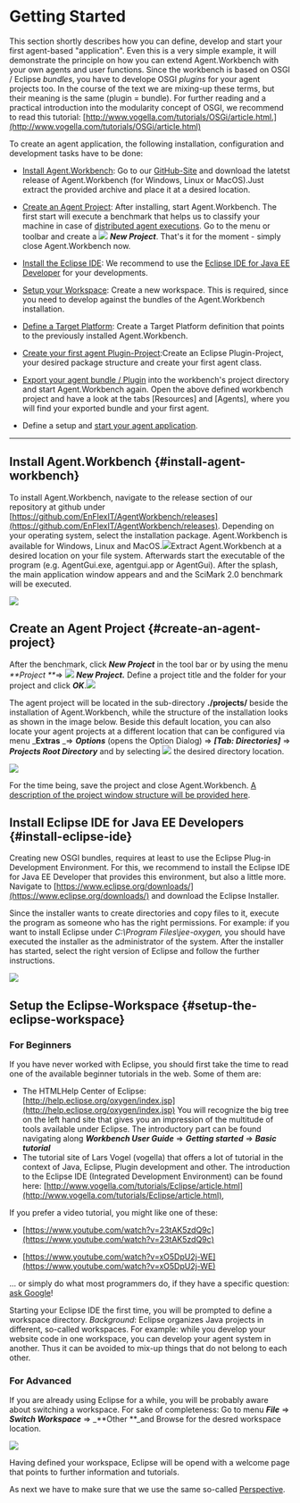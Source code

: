 # Getting Started

This section shortly describes how you can define, develop and start your first agent-based "application". Even this is a very simple example, it will demonstrate the principle on how you can extend Agent.Workbench with your own agents and user functions. Since the workbench is based on OSGI / Eclipse _bundles_, you have to develope OSGI _plugins_ for your agent projects too. In the course of the text we are mixing-up these terms, but their meaning is the same \(plugin = bundle\). For further reading and a practical introduction into the modularity concept of OSGI, we recommend to read this tutorial: [http://www.vogella.com/tutorials/OSGi/article.html.](http://www.vogella.com/tutorials/OSGi/article.html)

To create an agent application, the following installation, configuration and development tasks have to be done:

* [Install Agent.Workbench](#install-agent-workbench): Go to our [GitHub-Site](https://github.com/EnFlexIT/AgentWorkbench/releases) and download the latetst release of Agent.Workbench \(for Windows, Linux or MacOS\).Just extract the provided archive and place it at a desired location.

* [Create an Agent Project](#create-an-agent-project): After installing, start Agent.Workbench. The first start will execute a benchmark that helps us to classify your machine in case of [distributed agent executions](/distributed-application.md). Go to the menu or toolbar and create a ![](/eclipseProjects/org.agentgui/bundles/org.agentgui.core/icons/core/MBnew.png) _**New Project**_. That's it for the moment - simply close Agent.Workbench now.

* [Install the Eclipse IDE](#install-eclipse-ide): We recommend to use the [Eclipse IDE for Java EE Developer](https://www.eclipse.org/downloads/) for your developments.

* [Setup your Workspace](/01_getting-started/define-your-eclipse-target-platform.md): Create a new workspace. This is required, since you need to develop against the bundles of the Agent.Workbench installation.

* [Define a Target Platform](/01_getting-started/define-a-target-platform.md): Create a Target Platform definition that points to the previously installed Agent.Workbench.

* [Create your first agent Plugin-Project](/01_getting-started/create-new-agent-project.md):Create an Eclipse Plugin-Project, your desired package structure and create your first agent class.

* [Export your agent bundle / Plugin](/01_getting-started/export-an-agent-bundle.md) into the workbench's project directory and start Agent.Workbench again. Open the above defined workbench project and have a look at the tabs \[Resources\] and \[Agents\], where you will find your exported bundle and your first agent.

* Define a setup and [start your agent application](/01_getting-started/start-your-first-setup.md).

---

## Install Agent.Workbench {#install-agent-workbench}

To install Agent.Workbench, navigate to the release section of our repository at github under [https://github.com/EnFlexIT/AgentWorkbench/releases](https://github.com/EnFlexIT/AgentWorkbench/releases). Depending on your operating system, select the installation package. Agent.Workbench is available for Windows, Linux and MacOS.![](/00_images/01_GettingStarted/01_Workbench-Releases.png)Extract Agent.Workbench at a desired location on your file system. Afterwards start the executable of the program \(e.g. AgentGui.exe, agentgui.app or AgentGui\). After the splash, the main application window appears and and the SciMark 2.0 benchmark will be executed.

![](/00_images/01_GettingStarted/02_BenchmarkWindow.png)

## Create an Agent Project {#create-an-agent-project}

After the benchmark, click _**New Project**_ in the tool bar or by using the menu _**Project **_=&gt; ![](/eclipseProjects/org.agentgui/bundles/org.agentgui.core/icons/core/MBnew.png) _**New Project.**_ Define a project title and the folder for your project and click _**OK**_.![](/00_images/01_GettingStarted/03_CreateNewProject.png)

The agent project will be located in the sub-directory **./projects/** beside the installation of Agent.Workbench, while the structure of the installation looks as shown in the image below. Beside this default location, you can also locate your agent projects at a different location that can be configured via menu _**Extras** _=&gt; _**Options**_ \(opens the Option Dialog\) =&gt; _**\[Tab: Directories\]**_ =&gt; _**Projects Root Directory**_ and by selecting ![](/eclipseProjects/org.agentgui/bundles/org.agentgui.core/icons/core/MBopen.png) the desired directory location.

![](/00_images/01_GettingStarted/04_InstallationStructure.png)

For the time being, save the project and close Agent.Workbench. [A description of the project window structure will be provided here](/the-project-window.md).

## Install Eclipse IDE for Java EE Developers {#install-eclipse-ide}

Creating new OSGI bundles, requires at least to use the Eclipse Plug-in Development Environment. For this, we recommend to install the Eclipse IDE for Java EE Developer that provides this environment, but also a little more. Navigate to [https://www.eclipse.org/downloads/](https://www.eclipse.org/downloads/) and download the Eclipse Installer.

Since the installer wants to create directories and copy files to it, execute the program as someone who has the right permissions. For example: if you want to install Eclipse under _C:\Program Files\jee-oxygen,_ you should have executed the installer as the administrator of the system. After the installer has started, select the right version of Eclipse and follow the further instructions.

![](/00_images/01_GettingStarted/05_EclipseInstaller.png)

## Setup the Eclipse-Workspace {#setup-the-eclipse-workspace}

### For Beginners

If you have never worked with Eclipse, you should first take the time to read one of the available beginner tutorials in the web. Some of them are:

* The HTMLHelp Center of Eclipse: 
  [http://help.eclipse.org/oxygen/index.jsp](http://help.eclipse.org/oxygen/index.jsp)
  You will recognize the big tree on the left hand site that gives you an impression of the multitude of tools available under Eclipse. The introductory part can be found navigating along _**Workbench User Guide**_ =&gt; _**Getting started**_ =&gt; _**Basic tutorial**_
* The tutorial site of Lars Vogel \(vogella\) that offers a lot of tutorial in the context of Java, Eclipse, Plugin development and other. The introduction to the Eclipse IDE \(Integrated Development Environment\) can be found here:
  [http://www.vogella.com/tutorials/Eclipse/article.html](http://www.vogella.com/tutorials/Eclipse/article.html), 

If you prefer a video tutorial, you might like one of these:

* [https://www.youtube.com/watch?v=23tAK5zdQ9c](https://www.youtube.com/watch?v=23tAK5zdQ9c)

* [https://www.youtube.com/watch?v=xO5DpU2j-WE](https://www.youtube.com/watch?v=xO5DpU2j-WE)

... or simply do what most programmers do, if they have a specific question: [ask Google](http://lmgtfy.com/?q=Eclipse+beginner+tutorial)!

Starting your Eclipse IDE the first time, you will be prompted to define a workspace directory. _Background_: Eclipse organizes Java projects in different, so-called workspaces. For example: while you develop your website code in one workspace, you can develop your agent system in another. Thus it can be avoided to mix-up things that do not belong to each other.

### For Advanced

If you are already using Eclipse for a while, you will be probably aware about switching a workspace. For sake of completeness: Go to menu _**File**_ =&gt; _**Switch Workspace**_ =&gt; \_**Other **\_and Browse for the desred workspace location.

![](/00_images/01_GettingStarted/06_Eclipse_SwitchWorkspace.png)

Having defined your workspace, Eclipse will be opend with a welcome page that points to further information and tutorials. 

As next we have to make sure that we use the same so-called [Perspective](https://www.tutorialspoint.com/eclipse/eclipse_perspectives.htm).

